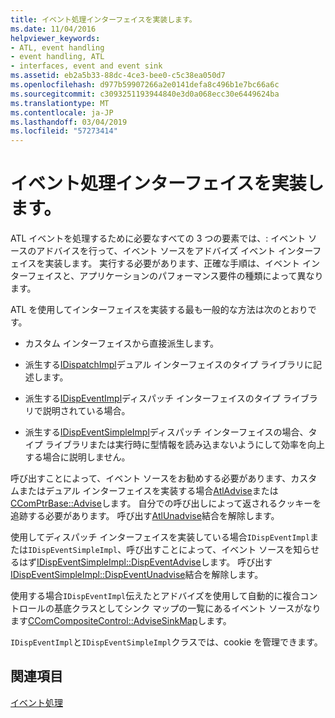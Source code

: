 ```yaml
---
title: イベント処理インターフェイスを実装します。
ms.date: 11/04/2016
helpviewer_keywords:
- ATL, event handling
- event handling, ATL
- interfaces, event and event sink
ms.assetid: eb2a5b33-88dc-4ce3-bee0-c5c38ea050d7
ms.openlocfilehash: d977b59907266a2e0141defa8c496b1e7bc66a6c
ms.sourcegitcommit: c3093251193944840e3d0a068ecc30e6449624ba
ms.translationtype: MT
ms.contentlocale: ja-JP
ms.lasthandoff: 03/04/2019
ms.locfileid: "57273414"
---
```

# <a name="implementing-the-event-handling-interface"></a>イベント処理インターフェイスを実装します。

ATL イベントを処理するために必要なすべての 3 つの要素では、: イベント ソースのアドバイスを行って、イベント ソースをアドバイズ イベント インターフェイスを実装します。 実行する必要があります、正確な手順は、イベント インターフェイスと、アプリケーションのパフォーマンス要件の種類によって異なります。

ATL を使用してインターフェイスを実装する最も一般的な方法は次のとおりです。

- カスタム インターフェイスから直接派生します。

- 派生する[IDispatchImpl](../atl/reference/idispatchimpl-class.md)デュアル インターフェイスのタイプ ライブラリに記述します。

- 派生する[IDispEventImpl](../atl/reference/idispeventimpl-class.md)ディスパッチ インターフェイスのタイプ ライブラリで説明されている場合。

- 派生する[IDispEventSimpleImpl](../atl/reference/idispeventsimpleimpl-class.md)ディスパッチ インターフェイスの場合、タイプ ライブラリまたは実行時に型情報を読み込まないようにして効率を向上する場合に説明しません。

呼び出すことによって、イベント ソースをお勧めする必要があります、カスタムまたはデュアル インターフェイスを実装する場合[AtlAdvise](reference/connection-point-global-functions.md#atladvise)または[CComPtrBase::Advise](../atl/reference/ccomptrbase-class.md#advise)します。 自分での呼び出しによって返されるクッキーを追跡する必要があります。 呼び出す[AtlUnadvise](reference/connection-point-global-functions.md#atlunadvise)結合を解除します。

使用してディスパッチ インターフェイスを実装している場合`IDispEventImpl`または`IDispEventSimpleImpl`、呼び出すことによって、イベント ソースを知らせるはず[IDispEventSimpleImpl::DispEventAdvise](../atl/reference/idispeventsimpleimpl-class.md#dispeventadvise)します。 呼び出す[IDispEventSimpleImpl::DispEventUnadvise](../atl/reference/idispeventsimpleimpl-class.md#dispeventunadvise)結合を解除します。

使用する場合`IDispEventImpl`伝えたとアドバイズを使用して自動的に複合コントロールの基底クラスとしてシンク マップの一覧にあるイベント ソースがなります[CComCompositeControl::AdviseSinkMap](../atl/reference/ccomcompositecontrol-class.md#advisesinkmap)します。

`IDispEventImpl`と`IDispEventSimpleImpl`クラスでは、cookie を管理できます。

## <a name="see-also"></a>関連項目

[イベント処理](../atl/event-handling-and-atl.md)
